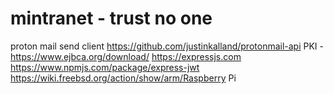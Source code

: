 # __mintranet - trust no one__

proton mail send client https://github.com/justinkalland/protonmail-api
PKI - https://www.ejbca.org/download/
https://expressjs.com
https://www.npmjs.com/package/express-jwt
https://wiki.freebsd.org/action/show/arm/Raspberry Pi